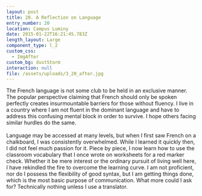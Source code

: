 ```yaml
---
layout: post
title: 20. A Reflection on Language
entry_number: 20
location: Campus Luminy
date: 2015-01-22T16:21:45.783Z
length_layout: Large
component_type: l_2
custom_css:
  - ImgAfter
custom_bg: dustStorm
interaction: null
file: /assets/uploads/3_20_after.jpg
---
```

The French language is not some club to be held in an exclusive manner. The popular perspective claiming that French should only be spoken perfectly creates insurmountable barriers for those without fluency. I live in a country where I am not fluent in the dominant language and have to address this confusing mental block in order to survive. I hope others facing similar hurdles do the same. \
\
Language may be accessed at many levels, but when I first saw French on a chalkboard, I was consistently overwhelmed. While I learned it quickly then, I did not feel much passion for it. Piece by piece, I now learn how to use the classroom vocabulary that I once wrote on worksheets for a red marker check. Whether it be mere interest or the ordinary pursuit of living well here, I have rekindled the fire to overcome the learning curve. I am not proficient, nor do I possess the flexibility of good syntax, but I am getting things done, which is the most basic purpose of communication. What more could I ask for? Technically nothing unless I use a translator.
